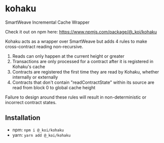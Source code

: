 # kohaku

SmartWeave Incremental Cache Wrapper

Check it out on npm here: https://www.npmjs.com/package/@_koi/kohaku

Kohaku acts as a wrapper over SmartWeave but adds 4 rules to make cross-contract reading non-recursive.

1. Reads can only happen at the current height or greater
2. Transactions are only processed for a contract after it is registered in Kohaku's cache
3. Contracts are registered the first time they are read by Kohaku, whether internally or externally
4. Contracts that don't contain "readContractState" within its source are read from block 0 to global cache height

Failure to design around these rules will result in non-deterministic or incorrect contract states.

## Installation

- npm: `npm i @_koi/kohaku`
- yarn: `yarn add @_koi/kohaku`

